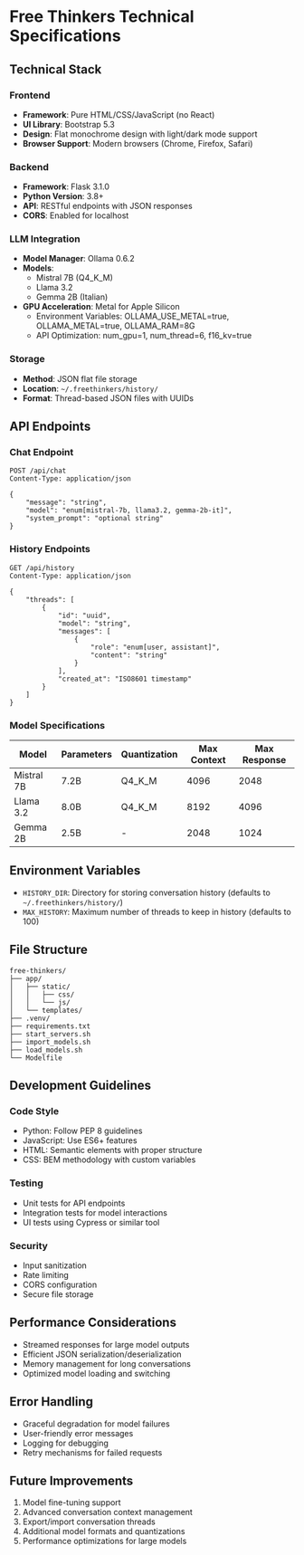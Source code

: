 # Free Thinkers Technical Specifications

## Technical Stack

### Frontend
- **Framework**: Pure HTML/CSS/JavaScript (no React)
- **UI Library**: Bootstrap 5.3
- **Design**: Flat monochrome design with light/dark mode support
- **Browser Support**: Modern browsers (Chrome, Firefox, Safari)

### Backend
- **Framework**: Flask 3.1.0
- **Python Version**: 3.8+
- **API**: RESTful endpoints with JSON responses
- **CORS**: Enabled for localhost

### LLM Integration
- **Model Manager**: Ollama 0.6.2
- **Models**: 
  - Mistral 7B (Q4_K_M)
  - Llama 3.2
  - Gemma 2B (Italian)
- **GPU Acceleration**: Metal for Apple Silicon
  - Environment Variables: OLLAMA_USE_METAL=true, OLLAMA_METAL=true, OLLAMA_RAM=8G
  - API Optimization: num_gpu=1, num_thread=6, f16_kv=true

### Storage
- **Method**: JSON flat file storage
- **Location**: `~/.freethinkers/history/`
- **Format**: Thread-based JSON files with UUIDs

## API Endpoints

### Chat Endpoint
```http
POST /api/chat
Content-Type: application/json

{
    "message": "string",
    "model": "enum[mistral-7b, llama3.2, gemma-2b-it]",
    "system_prompt": "optional string"
}
```

### History Endpoints
```http
GET /api/history
Content-Type: application/json

{
    "threads": [
        {
            "id": "uuid",
            "model": "string",
            "messages": [
                {
                    "role": "enum[user, assistant]",
                    "content": "string"
                }
            ],
            "created_at": "ISO8601 timestamp"
        }
    ]
}
```

### Model Specifications

| Model | Parameters | Quantization | Max Context | Max Response |
|-------|------------|--------------|-------------|-------------|
| Mistral 7B | 7.2B | Q4_K_M | 4096 | 2048 |
| Llama 3.2 | 8.0B | Q4_K_M | 8192 | 4096 |
| Gemma 2B | 2.5B | - | 2048 | 1024 |

## Environment Variables

- `HISTORY_DIR`: Directory for storing conversation history (defaults to `~/.freethinkers/history/`)
- `MAX_HISTORY`: Maximum number of threads to keep in history (defaults to 100)

## File Structure

```
free-thinkers/
├── app/
│   ├── static/
│   │   ├── css/
│   │   └── js/
│   └── templates/
├── .venv/
├── requirements.txt
├── start_servers.sh
├── import_models.sh
├── load_models.sh
└── Modelfile
```

## Development Guidelines

### Code Style
- Python: Follow PEP 8 guidelines
- JavaScript: Use ES6+ features
- HTML: Semantic elements with proper structure
- CSS: BEM methodology with custom variables

### Testing
- Unit tests for API endpoints
- Integration tests for model interactions
- UI tests using Cypress or similar tool

### Security
- Input sanitization
- Rate limiting
- CORS configuration
- Secure file storage

## Performance Considerations

- Streamed responses for large model outputs
- Efficient JSON serialization/deserialization
- Memory management for long conversations
- Optimized model loading and switching

## Error Handling

- Graceful degradation for model failures
- User-friendly error messages
- Logging for debugging
- Retry mechanisms for failed requests

## Future Improvements

1. Model fine-tuning support
2. Advanced conversation context management
3. Export/import conversation threads
4. Additional model formats and quantizations
5. Performance optimizations for large models
